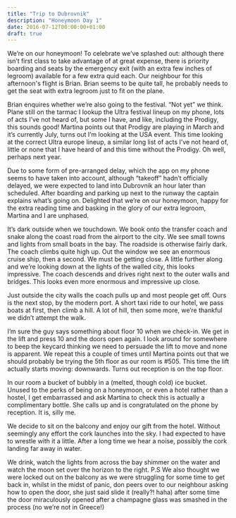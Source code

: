 ```yaml
---
title: "Trip to Dubrovnik"
description: "Honeymoon Day 1"
date: 2016-07-12T00:00:00+01:00
draft: true
---
```

We’re on our honeymoon! To celebrate we’ve splashed out: although there isn’t
first class to take advantage of at great expense, there is priority boarding
and seats by the emergency exit (with an extra few inches of legroom) available
for a few extra quid each. Our neighbour for this afternoon's flight is Brian.
Brian seems to be quite tall, he probably needs to get the seat with extra
legroom just to fit on the plane.

Brian enquires whether we’re also going to the festival. “Not yet” we think.
Plane still on the tarmac I lookup the Ultra festival lineup on my phone, lots
of acts I’ve not heard of, but some I have, and like, including the Prodigy,
this sounds good! Martina points out that Prodigy are playing in March and it’s
currently July, turns out I’m looking at the USA event. This time looking at the
correct Ultra europe lineup, a similar long list of acts I’ve not heard of,
little or none that I have heard of and this time without the Prodigy. Oh well,
perhaps next year.

Due to some form of pre-arranged delay, which the app on my phone seems to have
taken into account, although “takeoff” hadn’t officially delayed, we were
expected to land into Dubrovnik an hour later than scheduled. After boarding and
parking up next to the runway the captain explains what’s going on. Delighted
that we’re on our honeymoon, happy for the extra reading time and basking in the
glory of our extra legroom, Martina and I are unphased.

It’s dark outside when we touchdown. We book onto the transfer coach and snake
along the coast road from the airport to the city. We see small towns and lights
from small boats in the bay. The roadside is otherwise fairly dark. The coach
climbs quite high up. Out the window we see an enormous cruise ship, then a
second. We must be getting close. A little further along and we’re looking down
at the lights of the walled city, this looks impressive. The coach descends and
drives right next to the outer walls and bridges. This looks even more enormous
and impressive up close.

Just outside the city walls the coach pulls up and most people get off. Ours is
the next stop, by the modern port. A short taxi ride to our hotel, we pass boats
at first, then climb a hill. A lot of hill, then some more, we’re thankful we
didn’t attempt the walk.

I’m sure the guy says something about floor 10 when we check-in. We get in the
lift and press 10 and the doors open again. I look around for somewhere to beep
the keycard thinking we need to persuade the lift to move and none is apparent.
We repeat this a couple of times until Martina points out that we should
probably be trying the 5th floor as our room is #505. This time the lift
actually starts moving: downwards. Turns out reception is on the top floor.

In our room a bucket of bubbly in a (melted, though cold) ice bucket. Unused to
the perks of being on a honeymoon, or even a hotel rather than a hostel, I get
embarrassed and ask Martina to check this is actually a complimentary bottle.
She calls up and is congratulated on the phone by reception. It is, silly me.

We decide to sit on the balcony and enjoy our gift from the hotel. Without
seemingly any effort the cork launches into the sky. I had expected to have to
wrestle with it a little. After a long time we hear a noise, possibly the cork
landing far away in water.

We drink, watch the lights from across the bay shimmer on the water and watch
the moon set over the horizon to the right. P.S We also thought we were locked
out on the balcony as we were struggling for some time to get back in, whilst in
the midst of panic, don peers over to our neighbour asking how to open the door,
she just said slide it (really?! haha) after some time the door miraculously
opened after a champagne glass was smashed in the process (no we’re not in
Greece!)
